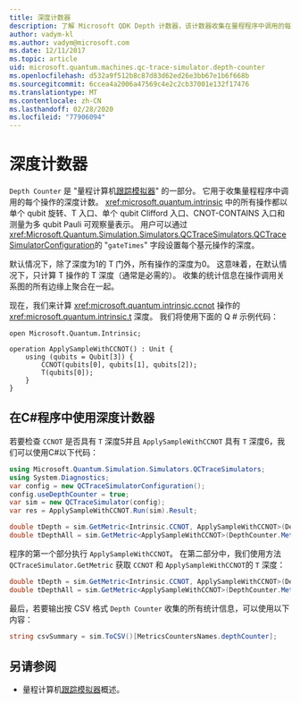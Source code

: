 ```yaml
---
title: 深度计数器
description: 了解 Microsoft QDK Depth 计数器，该计数器收集在量程程序中调用的每个操作的深度计数。
author: vadym-kl
ms.author: vadym@microsoft.com
ms.date: 12/11/2017
ms.topic: article
uid: microsoft.quantum.machines.qc-trace-simulator.depth-counter
ms.openlocfilehash: d532a9f512b8c87d83d62ed26e3bb67e1b6f668b
ms.sourcegitcommit: 6ccea4a2006a47569c4e2c2cb37001e132f17476
ms.translationtype: MT
ms.contentlocale: zh-CN
ms.lasthandoff: 02/28/2020
ms.locfileid: "77906094"
---
```

# <a name="depth-counter"></a>深度计数器

`Depth Counter` 是 "量程计算机[跟踪模拟器](xref:microsoft.quantum.machines.qc-trace-simulator.intro)" 的一部分。
它用于收集量程程序中调用的每个操作的深度计数。 <xref:microsoft.quantum.intrinsic> 中的所有操作都以单个 qubit 旋转、T 入口、单个 qubit Clifford 入口、CNOT-CONTAINS 入口和测量为多 qubit Pauli 可观察量表示。 用户可以通过 <xref:Microsoft.Quantum.Simulation.Simulators.QCTraceSimulators.QCTraceSimulatorConfiguration>的 "`gateTimes`" 字段设置每个基元操作的深度。

默认情况下，除了深度为1的 T 门外，所有操作的深度为0。 这意味着，在默认情况下，只计算 T 操作的 T 深度（通常是必需的）。 收集的统计信息在操作调用关系图的所有边缘上聚合在一起。 

现在，我们来计算 <xref:microsoft.quantum.intrinsic.ccnot> 操作的 <xref:microsoft.quantum.intrinsic.t> 深度。 我们将使用下面的 Q # 示例代码：

```qsharp
open Microsoft.Quantum.Intrinsic;

operation ApplySampleWithCCNOT() : Unit {
    using (qubits = Qubit[3]) {
        CCNOT(qubits[0], qubits[1], qubits[2]);
        T(qubits[0]);
    }
}
```

## <a name="using-depth-counter-within-a-c-program"></a>在C#程序中使用深度计数器

若要检查 `CCNOT` 是否具有 `T` 深度5并且 `ApplySampleWithCCNOT` 具有 `T` 深度6，我们可以使用C#以下代码：

```csharp
using Microsoft.Quantum.Simulation.Simulators.QCTraceSimulators;
using System.Diagnostics;
var config = new QCTraceSimulatorConfiguration();
config.useDepthCounter = true;
var sim = new QCTraceSimulator(config);
var res = ApplySampleWithCCNOT.Run(sim).Result;

double tDepth = sim.GetMetric<Intrinsic.CCNOT, ApplySampleWithCCNOT>(DepthCounter.Metrics.Depth);
double tDepthAll = sim.GetMetric<ApplySampleWithCCNOT>(DepthCounter.Metrics.Depth);
```

程序的第一个部分执行 `ApplySampleWithCCNOT`。 在第二部分中，我们使用方法 `QCTraceSimulator.GetMetric` 获取 `CCNOT` 和 `ApplySampleWithCCNOT`的 `T` 深度： 

```csharp
double tDepth = sim.GetMetric<Intrinsic.CCNOT, ApplySampleWithCCNOT>(DepthCounter.Metrics.Depth);
double tDepthAll = sim.GetMetric<ApplySampleWithCCNOT>(DepthCounter.Metrics.Depth);
```

最后，若要输出按 CSV 格式 `Depth Counter` 收集的所有统计信息，可以使用以下内容：
```csharp
string csvSummary = sim.ToCSV()[MetricsCountersNames.depthCounter];
```

## <a name="see-also"></a>另请参阅 ##

- 量程计算机[跟踪模拟器](xref:microsoft.quantum.machines.qc-trace-simulator.intro)概述。

